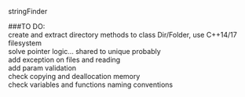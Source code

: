 stringFinder

###TO DO:    
create and extract directory methods to class Dir/Folder, use C++14/17 filesystem    
solve pointer logic... shared to unique probably  
add exception on files and reading  
add param validation  
check copying and deallocation memory  
check variables and functions naming conventions  
